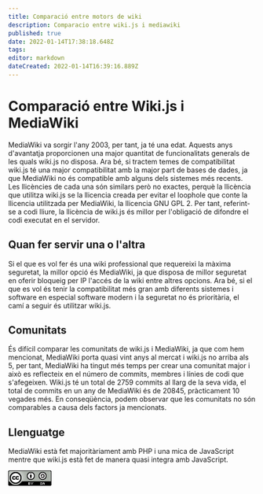 ```yaml
---
title: Comparació entre motors de wiki
description: Comparacio entre wiki.js i mediawiki
published: true
date: 2022-01-14T17:38:18.648Z
tags: 
editor: markdown
dateCreated: 2022-01-14T16:39:16.889Z
---
```


# Comparació entre Wiki.js i MediaWiki
MediaWiki va sorgir l'any 2003, per tant, ja té una edat. Aquests anys d'avantatja proporcionen una major quantitat de funcionalitats generals de les quals wiki.js no disposa. Ara bé, si tractem temes de compatibilitat wiki.js té una major compatibilitat amb la major part de bases de dades, ja que MediaWiki no és compatible amb alguns dels sistemes més recents. Les llicències de cada una són similars però no exactes, perquè la llicència que utilitza wiki.js se la llicencia creada per evitar el loophole que conte la llicencia utilitzada per MediaWiki, la llicencia GNU GPL 2. Per tant, referint-se a codi lliure, la llicència de wiki.js és millor per l'obligació de difondre el codi executat en el servidor.
## Quan fer servir una o l'altra
Si el que es vol fer és una wiki professional que requereixi la màxima seguretat, la millor opció és MediaWiki, ja que disposa de millor seguretat en oferir bloqueig per IP l'accés de la wiki entre altres opcions. Ara bé, si el que es vol és tenir la compatibilitat més gran amb diferents sistemes i software en especial software modern i la seguretat no és prioritària, el camí a seguir és utilitzar wiki.js.
## Comunitats
És difícil comparar les comunitats de wiki.js i MediaWiki, ja que com hem mencionat, MediaWiki porta quasi vint anys al mercat i wiki.js no arriba als 5, per tant, MediaWiki ha tingut més temps per crear una comunitat major i això es reflecteix en el número de commits, membres i línies de codi que s'afegeixen. Wiki.js té un total de 2759 commits al llarg de la seva vida, el total de commits en un any de MediaWiki és de 20845, pràcticament 10 vegades més. En conseqüència, podem observar que les comunitats no són comparables a causa dels factors ja mencionats.
## Llenguatge
MediaWiki està fet majoritàriament amb PHP i una mica de JavaScript mentre que wiki.js està fet de manera quasi integra amb JavaScript.





![88x31.png](/88x31.png)